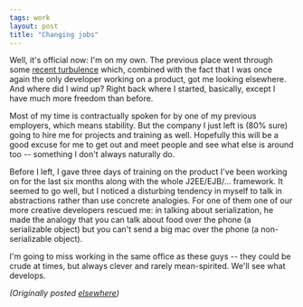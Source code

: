 ```yaml
---
tags: work
layout: post
title: "Changing jobs"
---
```




<p>Well, it's official now: I'm on my own. The previous
place went through some <a
href="http://www.advogato.org/person/cwinters/diary.html?start=48">recent
turbulence</a> which, combined with the fact that I was
once again the only developer working on a product, got me
looking elsewhere. And where did I wind up? Right back where
I started, basically, except I have much more freedom than
before.

<p>Most of my time is contractually spoken for by one of my
previous employers, which means stability. But the company
I just left is (80% sure) going to hire me for projects and
training as well. Hopefully this will be a good excuse for me
to get out and meet people and see what else is around too
-- something I don't always naturally do.

<p>Before I left, I gave three days of training on the
product I've been working on for the last six months along
with the whole J2EE/EJB/... framework. It seemed to go well,
but I noticed a disturbing tendency in myself to talk in
abstractions rather than use concrete analogies. For one of
them one of our more creative developers rescued me: in
talking about serialization, he made the analogy that you
can talk about food over the phone (a serializable object)
but you can't send a big mac over the phone (a
non-serializable object).

<p>I'm going to miss working in the same office as these
guys -- they could be crude at times, but always clever and
rarely mean-spirited. We'll see what develops.

<p>

<p><em>(Originally posted <a href="http://www.advogato.org/person/cwinters/diary.html?start=53">elsewhere</a>)</em></p>


